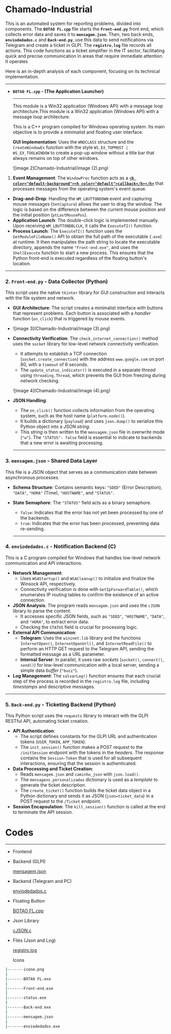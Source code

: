 # Chamado-Industrial
This is an automated system for reporting problems, divided into components. The **`BOTAO FL.cpp`** file starts the **`Front-end.py`** front end, which collects error data and saves it to **`mensagem.json`**. Then, two back ends, **`enviodedados.c`** and **`Back-end.py`**, use this data to send notifications via Telegram and create a ticket in GLPI. The **`registro.log`** file records all actions.
This code functions as a ticket simplifier in the IT sector, facilitating quick and precise communication in areas that require immediate attention. It operates

Here is an in-depth analysis of each component, focusing on its technical implementation.

---

- **`BOTAO FL.cpp` - (The Application Launcher)**
    
    ---
    
    <aside>
    
    This module is a Win32 application (Windows API) with a message loop architecture.This module is a Win32 application (Windows API) with a message loop architecture.
    
    </aside>
    
    This is a C++ program compiled for Windows operating system. Its main objective is to provide a minimalist and floating user interface.
    
    **GUI Implementation**: Uses the `WNDCLASS` structure and the `CreateWindowEx` function with the style `WS_EX_TOPMOST | WS_EX_TOOLWINDOW` to create a pop-up window without a title bar that always remains on top of other windows.
    
  ![image 2]Chamado-Industrial/image (2).png)
    
1. **Event Management**: The `WindowProc` function acts as a [**`<h color="default-background"><h color="default">callback</h></h>`**](https://www.youtube.com/watch?v=gcE0Gx6TgT4) that processes messages from the operating system's event queue.
- **Drag-and-Drop**: Handling the `WM_LBUTTONDOWN` event and capturing mouse messages (`SetCapture`) allows the user to drag the window. The logic is based on the difference between the current mouse position and the initial position (`ptLastMousePos`).
- **Application Launch**: The double-click logic is implemented manually. Upon receiving `WM_LBUTTONDBLCLK`, it calls the `ExecuteTI()` function.
- **Process Launch**: The `ExecuteTI()` function uses the `GetModuleFileName()` API to obtain the full path of the executable (`.exe`) at runtime. It then manipulates the path string to locate the executable directory, appends the name `"Front-end.exe"`, and uses the `ShellExecute` function to start a new process. This ensures that the Python front-end is executed regardless of the floating button's location.

---

### **2. `Front-end.py` - Data Collector (Python)**

This script uses the native `tkinter` library for GUI construction and interacts with the file system and network.

- **GUI Architecture**: The script creates a minimalist interface with buttons that represent problems. Each button is associated with a *handler* function (`on_click`) that is triggered by mouse events.
- 
  ![image 3](Chamado-Industrial/image (3).png)
  
- **Connectivity Verification**: The `check_internet_connection()` method uses the `socket` library for low-level network connectivity verification.
    - It attempts to establish a TCP connection (`socket.create_connection`) with the address `www.google.com` on port 80, with a `timeout` of 6 seconds.
    - The `update_status_indicator()` is executed in a separate *thread* using `threading.Thread`, which prevents the GUI from freezing during network checking.
    
    ![image 4](Chamado-Industrial/image (4).png)
    
- **JSON Handling**:
    - The `on_click()` function collects information from the operating system, such as the host name (`platform.node()`).
    - It builds a dictionary (`payload`) and uses `json.dump()` to serialize this Python object into a JSON *string*.
    - This *string* is then written to the `mensagem.json` file in overwrite mode (`"w"`). The `"STATUS": false` field is essential to indicate to backends that a new error is awaiting processing.
    
    ---
    

### **3. `mensagem.json` - Shared Data Layer**

This file is a JSON object that serves as a communication state between asynchronous processes.

- **Schema Structure**: Contains semantic keys: `"SDED"` (Error Description), `"DATA"`, `"HORA"` (Time), `"HOSTNAME"`, and `"STATUS"`.
- **State Semaphore**: The `"STATUS"` field acts as a binary semaphore.
    - `false`: Indicates that the error has not yet been processed by one of the backends.
    - `true`: Indicates that the error has been processed, preventing data re-sending.
    
    ---
    

### **4. `enviodedados.c` - Notification Backend (C)**

This is a C program compiled for Windows that handles low-level network communication and API interactions.

- **Network Management**:
    - Uses `WSAStartup()` and `WSACleanup()` to initialize and finalize the Winsock API, respectively.
    - Connectivity verification is done with `GetIpForwardTable()`, which enumerates IP routing tables to confirm the existence of an active connection.
- **JSON Analysis**: The program reads `mensagem.json` and uses the `cJSON` library to parse the content.
    - It accesses specific JSON fields, such as `"SDED"`, `"HOSTNAME"`, `"DATA"`, and `"HORA"`, to extract error data.
    - Checking the `STATUS` field is crucial for processing logic.
- **External API Communication**:
    - **Telegram**: Uses the `wininet.lib` library and the functions `InternetOpen()`, `InternetOpenUrl()`, and `InternetReadFile()` to perform an HTTP GET request to the Telegram API, sending the formatted message as a URL parameter.
    - **Internal Server**: In parallel, it uses raw *sockets* (`socket()`, `connect()`, `send()`) for low-level communication with a local server, sending a simple data *buffer* (`"buzz"`).
- **Log Management**: The `salvarLog()` function ensures that each crucial step of the process is recorded in the `registro.log` file, including *timestamps* and descriptive messages.

---

### **5. `Back-end.py` - Ticketing Backend (Python)**

This Python script uses the `requests` library to interact with the GLPI RESTful API, automating ticket creation.

- **API Authentication**:
    - The script defines constants for the GLPI URL and authentication tokens (`USER_TOKEN`, `APP_TOKEN`).
    - The `init_session()` function makes a POST request to the `/initSession` endpoint with the tokens in the *headers*. The response contains the `Session-Token` that is used for all subsequent interactions, ensuring that the session is authenticated.
- **Data Processing and Ticket Creation**:
    - Reads `mensagem.json` and `caminho_json` with `json.load()`.
    - The `mensagens_personalizadas` dictionary is used as a *template* to generate the ticket description.
    - The `create_ticket()` function builds the ticket data object in a Python dictionary and sends it as JSON (`json=ticket_data`) in a POST request to the `/Ticket` endpoint.
- **Session Encapsulation**: The `kill_session()` function is called at the end to terminate the API session.

# Codes

---

- Frontend
- Backend (GLPI)
    
    [mensagem.json](attachment:8fe86fda-a0a2-487f-8da9-307205a26238:Back-end.py)
    
- Backend (Telegram and PC)
    
    [enviodedados.c](attachment:ef0912de-cea2-41d6-9918-c7bad1d924e7:enviodedados.c)
    
- Floating Button
    
    [BOTAO FL.cpp](attachment:72ad55f2-ea75-4a94-87b5-fc6caf89b6a0:BOTAO_FL.cpp)
    
- Json Library
    
    [cJSON.c](attachment:f468f78c-3477-4037-ac67-0be0d1075822:Front-end.py)
    
- Files (Json and Log)
    
    [registro.log](attachment:f484c312-b982-40b9-b810-518d983dc1b9:registro.log)
    
    Icons
    

```bash
|-------icone.png
|
|-------BOTAO FL.exe
|
|-------Front-end.exe
|
|-------status.exe
|
|-------Back-end.exe
|
|-------mensagem.json
|
|-------enviodedados.exe

```

